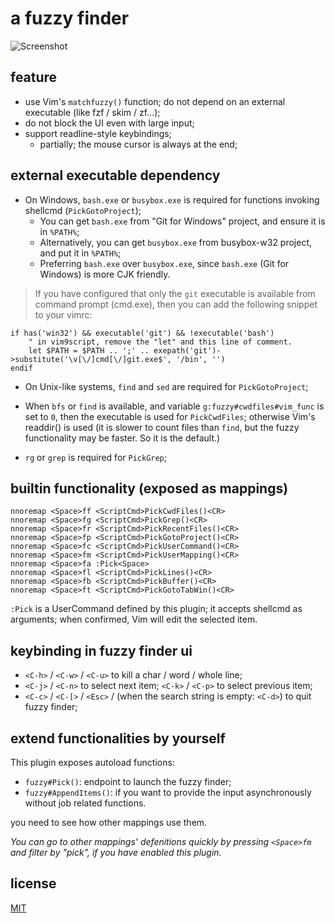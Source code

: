 # a fuzzy finder

<!-- from issues -->
![Screenshot](https://github.com/user-attachments/assets/6ca876cf-715b-4380-a94a-044156c125ec)

## feature
- use Vim's `matchfuzzy()` function; do not depend on an external executable (like fzf / skim / zf...);
- do not block the UI even with large input;
- support readline-style keybindings;
    - partially; the mouse cursor is always at the end;

## external executable dependency
- On Windows, `bash.exe` or `busybox.exe` is required for functions invoking
  shellcmd (`PickGotoProject`);
    - You can get `bash.exe` from "Git for Windows" project, and ensure it is in `%PATH%`;
    - Alternatively, you can get `busybox.exe` from busybox-w32 project, and put it in `%PATH%`;
    - Preferring `bash.exe` over `busybox.exe`, since `bash.exe` (Git for Windows) is more CJK friendly.

> If you have configured that only the `git` executable is available from
> command prompt (cmd.exe), then you can add the following snippet to your
> vimrc:

```vim
if has('win32') && executable('git') && !executable('bash')
    " in vim9script, remove the "let" and this line of comment.
    let $PATH = $PATH .. ';' .. exepath('git')->substitute('\v[\/]cmd[\/]git.exe$', '/bin', '')
endif
```

- On Unix-like systems, `find` and `sed` are required for `PickGotoProject`;

- When `bfs` or `find` is available, and variable `g:fuzzy#cwdfiles#vim_func`
  is set to `0`, then the executable is used for `PickCwdFiles`; otherwise
  Vim's readdir() is used (it is slower to count files than `find`, but the
  fuzzy functionality may be faster. So it is the default.)

- `rg` or `grep` is required for `PickGrep`;

## builtin functionality (exposed as mappings)
<!-- update this section with vim:
:Codegen echo '```vim'; awk '/^# *MARKER/ { if(m) {exit} else {m=1; next} } (m) {print}' plugin/fuzzy.vim; echo '```'
-->

<!-- Codegen begin -->
```vim
nnoremap <Space>ff <ScriptCmd>PickCwdFiles()<CR>
nnoremap <Space>fg <ScriptCmd>PickGrep()<CR>
nnoremap <Space>fr <ScriptCmd>PickRecentFiles()<CR>
nnoremap <Space>fp <ScriptCmd>PickGotoProject()<CR>
nnoremap <Space>fc <ScriptCmd>PickUserCommand()<CR>
nnoremap <Space>fm <ScriptCmd>PickUserMapping()<CR>
nnoremap <Space>fa :Pick<Space>
nnoremap <Space>fl <ScriptCmd>PickLines()<CR>
nnoremap <Space>fb <ScriptCmd>PickBuffer()<CR>
nnoremap <Space>ft <ScriptCmd>PickGotoTabWin()<CR>
```
<!-- Codegen end -->

`:Pick` is a UserCommand defined by this plugin; it accepts shellcmd as
arguments; when confirmed, Vim will edit the selected item.

## keybinding in fuzzy finder ui
- `<C-h>` / `<C-w>` / `<C-u>` to kill a char / word / whole line;
- `<C-j>` / `<C-n>` to select next item; `<C-k>` / `<C-p>` to select previous item;
- `<C-c>` / `<C-[>` / `<Esc>` / (when the search string is empty: `<C-d>`) to quit fuzzy finder;

## extend functionalities by yourself
This plugin exposes autoload functions:

- `fuzzy#Pick()`: endpoint to launch the fuzzy finder;
- `fuzzy#AppendItems()`: if you want to provide the input asynchronously
  without job related functions.

you need to see how other mappings use them.

*You can go to other mappings' defenitions quickly by pressing `<Space>fm` and filter by "pick", if you have enabled this plugin.*

## license

[MIT](./LICENSE)
